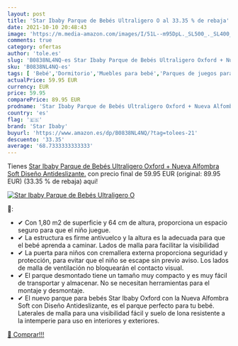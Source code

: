 ```yaml
---
layout: post
title: 'Star Ibaby Parque de Bebés Ultraligero O al 33.35 % de rebaja'
date: 2021-10-10 20:48:43
image: 'https://m.media-amazon.com/images/I/51L--m95DpL._SL500_._SL400_.jpg'
comments: true
category: ofertas
author: 'tole.es'
slug: 'B0838NL4NQ-es Star Ibaby Parque de Bebés Ultraligero Oxford + Nueva...'
sku: 'B0838NL4NQ-es'
tags: [ 'Bebé','Dormitorio','Muebles para bebé','Parques de juegos para bebé','bebés','star ibaby', ]
actualPrice: 59.95 EUR
currency: EUR
price: 59.95
comparePrice: 89.95 EUR
prodname: 'Star Ibaby Parque de Bebés Ultraligero Oxford + Nueva Alfombra Soft Diseño Antideslizante.'
country: 'es'
flag: '🇪🇸'
brand: 'Star Ibaby'
buyurl: 'https://www.amazon.es/dp/B0838NL4NQ/?tag=tolees-21'
descuento: '33.35'
average: '68.7333333333333'
---
```


Tienes [Star Ibaby Parque de Bebés Ultraligero Oxford + Nueva Alfombra Soft Diseño Antideslizante.](https://www.amazon.es/dp/B0838NL4NQ/?tag=tolees-21) con precio final de  59.95 EUR (original: 89.95 EUR) (33.35 %  de rebaja) aqui!

[![Star Ibaby Parque de Bebés Ultraligero O](https://m.media-amazon.com/images/I/51L--m95DpL._SL500_._SL400_.jpg)](https://www.amazon.es/dp/B0838NL4NQ/?tag=tolees-21)

🔎:

- ✔ Con 1,80 m2 de superficie y 64 cm de altura, proporciona un espacio seguro para que el niño juegue.
- ✔ La estructura es firme antivuelco y la altura es la adecuada para que el bebé aprenda a caminar. Lados de malla para facilitar la visibilidad
- ✔ La puerta para niños con cremallera externa proporciona seguridad y protección, para evitar que el niño se escape sin previo aviso. Los lados de malla de ventilación no bloquearán el contacto visual.
- ✔ El parque desmontado tiene un tamaño muy compacto y es muy fácil de transportar y almacenar. No se necesitan herramientas para el montaje y desmontaje.
- ✔ El nuevo parque para bebés Star Ibaby Oxford con la Nueva Alfombra Soft con Diseño Antideslizante, es el parque perfecto para tu bebé. Laterales de malla para una visibilidad fácil y suelo de lona resistente a la intemperie para uso en interiores y exteriores.

[🛒 Comprar!!!](https://www.amazon.es/dp/B0838NL4NQ/?tag=tolees-21)
